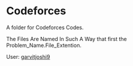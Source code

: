 # Codeforces
A folder for Codeforces Codes.

The Files Are Named In Such A Way that first the Problem_Name.File_Extention.

User: [garvitjoshi9](https://codeforces.com/profile/garvitjoshi9)
